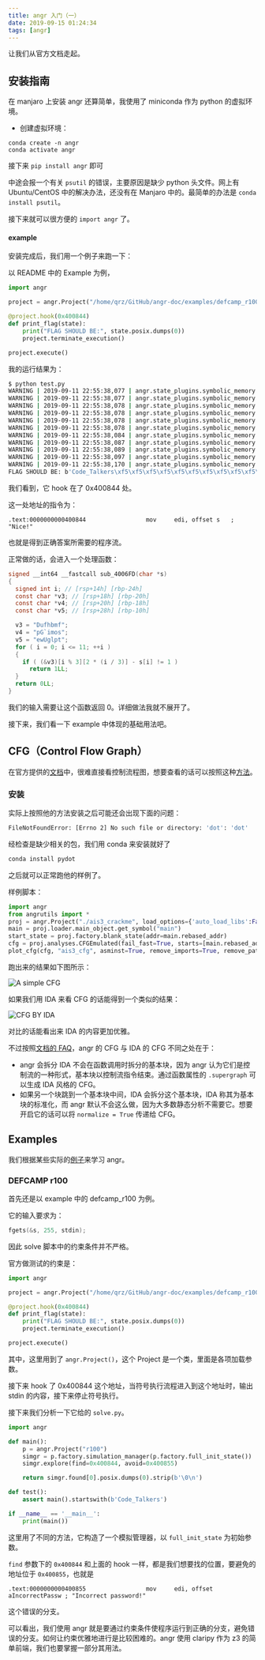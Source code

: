 ```yaml
---
title: angr 入门（一）
date: 2019-09-15 01:24:34
tags: [angr]
---
```


让我们从官方文档走起。

<!--more-->

## 安装指南

在 manjaro 上安装 angr 还算简单，我使用了 miniconda 作为 python 的虚拟环境。

- 创建虚拟环境：

``` shell
conda create -n angr
conda activate angr
```

接下来 `pip install angr` 即可

中途会报一个有关 `psutil` 的错误，主要原因是缺少 python 头文件。网上有 Ubuntu/CentOS 中的解决办法，还没有在 Manjaro 中的。最简单的办法是 `conda install psutil`。

接下来就可以很方便的 `import angr` 了。

#### example

安装完成后，我们用一个例子来跑一下：

以 README 中的 Example 为例，

``` python
import angr

project = angr.Project("/home/qrz/GitHub/angr-doc/examples/defcamp_r100/r100", auto_load_libs=False)

@project.hook(0x400844)
def print_flag(state):
    print("FLAG SHOULD BE:", state.posix.dumps(0))
    project.terminate_execution()

project.execute()
```

我的运行结果为：

``` bash
$ python test.py
WARNING | 2019-09-11 22:55:38,077 | angr.state_plugins.symbolic_memory | The program is accessing memory or registers with an unspecified value. This could indicate unwanted behavior.
WARNING | 2019-09-11 22:55:38,077 | angr.state_plugins.symbolic_memory | angr will cope with this by generating an unconstrained symbolic variable and continuing. You can resolve this by:
WARNING | 2019-09-11 22:55:38,078 | angr.state_plugins.symbolic_memory | 1) setting a value to the initial state
WARNING | 2019-09-11 22:55:38,078 | angr.state_plugins.symbolic_memory | 2) adding the state option ZERO_FILL_UNCONSTRAINED_{MEMORY,REGISTERS}, to make unknown regions hold null
WARNING | 2019-09-11 22:55:38,078 | angr.state_plugins.symbolic_memory | 3) adding the state option SYMBOL_FILL_UNCONSTRAINED_{MEMORY_REGISTERS}, to suppress these messages.
WARNING | 2019-09-11 22:55:38,078 | angr.state_plugins.symbolic_memory | Filling register r15 with 8 unconstrained bytes referenced from 0x400890 (PLT.ptrace+0x290 in r100 (0x400890))
WARNING | 2019-09-11 22:55:38,084 | angr.state_plugins.symbolic_memory | Filling register r14 with 8 unconstrained bytes referenced from 0x400895 (PLT.ptrace+0x295 in r100 (0x400895))
WARNING | 2019-09-11 22:55:38,087 | angr.state_plugins.symbolic_memory | Filling register r13 with 8 unconstrained bytes referenced from 0x40089a (PLT.ptrace+0x29a in r100 (0x40089a))
WARNING | 2019-09-11 22:55:38,089 | angr.state_plugins.symbolic_memory | Filling register r12 with 8 unconstrained bytes referenced from 0x40089f (PLT.ptrace+0x29f in r100 (0x40089f))
WARNING | 2019-09-11 22:55:38,097 | angr.state_plugins.symbolic_memory | Filling register rbx with 8 unconstrained bytes referenced from 0x4008b0 (PLT.ptrace+0x2b0 in r100 (0x4008b0))
WARNING | 2019-09-11 22:55:38,170 | angr.state_plugins.symbolic_memory | Filling register cc_ndep with 8 unconstrained bytes referenced from 0x400690 (PLT.ptrace+0x90 in r100 (0x400690))
FLAG SHOULD BE: b'Code_Talkers\xf5\xf5\xf5\xf5\xf5\xf5\xf5\xf5\xf5\xf5\xf5\xf5\xf5\xf5\xf5\xf5\xf5\xf5\xf5\xf5\xf5\xf5\xf5\xf5\xf5\xf5\xf5\xf5\xf5\xf5\xf5\xf5\xf5\xf5\xf5\xf5\xf5\xf5\xf5\xf5\xf5\xf5\xf5\xf5\xf5\xf5\xf5\xf5\xf5\xf5\xf5\xf5\xf5\xf5\xf5\xf5\xf5\xf5\xf5\xf5\xf5\xf5\xf5\xf5\xf5\xf5\xf5\xf5\xf5\xf5\xf5\xf5\xf5\xf5\xf5\xf5\xf5\xf5\xf5\xf5\xf5\xf5\xf5\xf5\xf5\xf5\xf5\xf5\xf5\xf5\xf5\xf5\xf5\xf5\xf5\xf5\xf5\xf5\xf5\xf5\xf5\xf5\xf5\xf5\xf5\xf5\xf5\xf5\xf5\xf5\xf5\xf5\xf5\xf5\xf5\xf5\xf5\xf5\xf5\xf5\xf5\xf5\xf5\xf5\xf5\xf5\xf5\xf5\xf5\xf5\xf5\xf5\xf5\xf5\xf5\xf5\xf5\xf5\xf5\xf5\xf5\xf5\xf5\xf5\xf5\xf5\xf5\xf5\xf5\xf5\xf5\xf5\xf5\xf5\xf5\xf5\xf5\xf5\xf5\xf5\xf5\xf5\xf5\xf5\xf5\xf5\xf5\xf5\xf5\xf5\xf5\xf5\xf5\xf5\xf5\xf5\xf5\xf5\xf5\xf5\xf5\xf5\xf5\xf5\xf5\xf5\xf5\xf5\xf5\xf5\xf5\xf5\xf5\xf5\xf5\xf5\xf5\xf5\xf5\xf5\xf5\xf5\xf5\xf5\xf5\xf5\xf5\xf5\xf5\xf5\xf5\xf5\xf5\xf5\xf5\xf5\xf5\xf5\xf5\xf5\xf5\xf5\xf5\xf5\xf5\xf5\xf5\xf5\xf5\xf5\xf5\xf5\xf5\xf5\xf5\xf5\xf5\xf5\xf5\xf5\xf5\x00'
```

我们看到，它 hook 在了 0x400844 处。

这一处地址的指令为：

``` assembly
.text:0000000000400844                 mov     edi, offset s   ; "Nice!"
```

也就是得到正确答案所需要的程序流。

正常做的话，会进入一个处理函数：

``` c
signed __int64 __fastcall sub_4006FD(char *s)
{
  signed int i; // [rsp+14h] [rbp-24h]
  const char *v3; // [rsp+18h] [rbp-20h]
  const char *v4; // [rsp+20h] [rbp-18h]
  const char *v5; // [rsp+28h] [rbp-10h]

  v3 = "Dufhbmf";
  v4 = "pG`imos";
  v5 = "ewUglpt";
  for ( i = 0; i <= 11; ++i )
  {
    if ( (&v3)[i % 3][2 * (i / 3)] - s[i] != 1 )
      return 1LL;
  }
  return 0LL;
}
```

我们的输入需要让这个函数返回 0。详细做法我就不展开了。

接下来，我们看一下 example 中体现的基础用法吧。

## CFG（Control Flow Graph）

在官方提供的[文档](https://docs.angr.io/built-in-analyses/cfg)中，很难直接看控制流程图，想要查看的话可以按照这种[方法](https://github.com/axt/angr-utils)。

### 安装

实际上按照他的方法安装之后可能还会出现下面的问题：

```bash
FileNotFoundError: [Errno 2] No such file or directory: 'dot': 'dot'
```

经检查是缺少相关的包，我们用 conda 来安装就好了

``` bash
conda install pydot
```

之后就可以正常跑他的样例了。

样例脚本：

``` python
import angr
from angrutils import *
proj = angr.Project("./ais3_crackme", load_options={'auto_load_libs':False})
main = proj.loader.main_object.get_symbol("main")
start_state = proj.factory.blank_state(addr=main.rebased_addr)
cfg = proj.analyses.CFGEmulated(fail_fast=True, starts=[main.rebased_addr], initial_state=start_state)
plot_cfg(cfg, "ais3_cfg", asminst=True, remove_imports=True, remove_path_terminator=True)
```

跑出来的结果如下图所示：

![A simple CFG][cfg_example]

如果我们用 IDA 来看 CFG 的话能得到一个类似的结果：

![CFG BY IDA][cfg_example_IDA]

对比的话能看出来 IDA 的内容更加优雅。

不过按照[文档的 FAQ](https://docs.angr.io/introductory-errata/faq)，angr 的 CFG 与 IDA 的 CFG 不同之处在于：

- angr 会拆分 IDA 不会在函数调用时拆分的基本块，因为 angr 认为它们是控制流的一种形式，基本块以控制流指令结束。通过函数属性的 `.supergraph` 可以生成 IDA 风格的 CFG。
- 如果另一个块跳到一个基本块中间，IDA 会拆分这个基本块，IDA 称其为基本块的标准化，而 angr 默认不会这么做，因为大多数静态分析不需要它。想要开启它的话可以将 `normalize = True`
 传递给 CFG。

[cfg_example]: https://raw.githubusercontent.com/40m41h42t/Images/master/2019/09/CFG_example_ais3_cfg.png "CFG Image"

[cfg_example_IDA]: https://raw.githubusercontent.com/40m41h42t/Images/master/2019/09/CFG_BY_IDA_ais3_cfg.png

## Examples

我们根据某些实际的[例子](https://docs.angr.io/examples)来学习 angr。

### DEFCAMP r100

首先还是以 example 中的 defcamp_r100 为例。

它的输入要求为：

``` c
fgets(&s, 255, stdin);
```

因此 solve 脚本中的约束条件并不严格。

官方做测试的约束是：

``` python
import angr

project = angr.Project("/home/qrz/GitHub/angr-doc/examples/defcamp_r100/r100", auto_load_libs=False)

@project.hook(0x400844)
def print_flag(state):
    print("FLAG SHOULD BE:", state.posix.dumps(0))
    project.terminate_execution()

project.execute()
```

其中，这里用到了 `angr.Project()`，这个 Project 是一个类，里面是各项加载参数。

接下来 hook 了 0x400844 这个地址，当符号执行流程进入到这个地址时，输出 stdin 的内容，接下来停止符号执行。

接下来我们分析一下它给的 `solve.py`。

``` python
import angr

def main():
    p = angr.Project("r100")
    simgr = p.factory.simulation_manager(p.factory.full_init_state())
    simgr.explore(find=0x400844, avoid=0x400855)

    return simgr.found[0].posix.dumps(0).strip(b'\0\n')

def test():
    assert main().startswith(b'Code_Talkers')

if __name__ == '__main__':
    print(main())
```

这里用了不同的方法，它构造了一个模拟管理器，以 `full_init_state` 为初始参数。

`find` 参数下的 `0x400844` 和上面的 hook 一样，都是我们想要找的位置，要避免的地址位于 `0x400855`，也就是

``` assembly
.text:0000000000400855                 mov     edi, offset aIncorrectPassw ; "Incorrect password!"
```

这个错误的分支。

可以看出，我们使用 angr 就是要通过约束条件使程序运行到正确的分支，避免错误的分支。如何让约束优雅地进行是比较困难的。angr 使用 claripy 作为 z3 的简单前端，我们也要掌握一部分其用法。